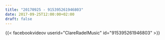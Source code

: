```yaml
---
title: "20170925 - 915395261946803"
date: 2017-09-25T12:00:00+02:00
draft: false
---
```


{{< facebookvideov userid="ClareRadelMusic" id="915395261946803" >}}